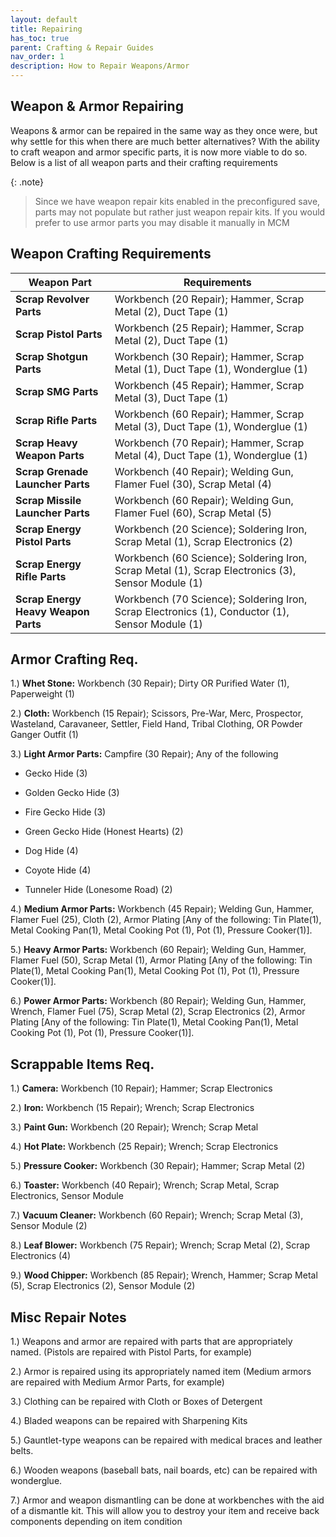 ```yaml
---
layout: default
title: Repairing
has_toc: true
parent: Crafting & Repair Guides
nav_order: 1
description: How to Repair Weapons/Armor
---
```

## **Weapon & Armor Repairing**
Weapons & armor can be repaired in the same way as they once were, but why settle for this when there are much better alternatives? With the ability to craft weapon and armor specific parts, it is now more viable to do so. Below is a list of all weapon parts and their crafting requirements

{: .note}
> Since we have weapon repair kits enabled in the preconfigured save, parts may not populate but rather just weapon repair kits. If you would prefer to use armor parts you may disable it manually in MCM

## **Weapon Crafting Requirements**

|Weapon Part|Requirements|
|--|--|
|**Scrap Revolver Parts**|Workbench (20 Repair); Hammer, Scrap Metal (2), Duct Tape (1)|
|**Scrap Pistol Parts**|Workbench (25 Repair); Hammer, Scrap Metal (2), Duct Tape (1)|
|**Scrap Shotgun Parts**|Workbench (30 Repair); Hammer, Scrap Metal (1), Duct Tape (1), Wonderglue (1)|
|**Scrap SMG Parts**|Workbench (45 Repair); Hammer, Scrap Metal (3), Duct Tape (1)|
|**Scrap Rifle Parts**|Workbench (60 Repair); Hammer, Scrap Metal (3), Duct Tape (1), Wonderglue (1)|
|**Scrap Heavy Weapon Parts**|Workbench (70 Repair); Hammer, Scrap Metal (4), Duct Tape (1), Wonderglue (1)|  
|**Scrap Grenade Launcher Parts**|Workbench (40 Repair); Welding Gun, Flamer Fuel (30), Scrap Metal (4)|
|**Scrap Missile Launcher Parts**|Workbench (60 Repair); Welding Gun, Flamer Fuel (60), Scrap Metal (5)|  
|**Scrap Energy Pistol Parts**|Workbench (20 Science); Soldering Iron, Scrap Metal (1), Scrap Electronics (2)|
|**Scrap Energy Rifle Parts**|Workbench (60 Science); Soldering Iron, Scrap Metal (1), Scrap Electronics (3), Sensor Module (1)|
|**Scrap Energy Heavy Weapon Parts**|Workbench (70 Science); Soldering Iron, Scrap Electronics (1), Conductor (1), Sensor Module (1)|

## **Armor Crafting Req.**

1.) **Whet Stone:** Workbench (30 Repair); Dirty OR Purified Water (1), Paperweight (1)

2.) **Cloth:** Workbench (15 Repair); Scissors, Pre-War, Merc, Prospector, Wasteland, Caravaneer, Settler, Field Hand, Tribal Clothing, OR Powder Ganger Outfit (1)

3.) **Light Armor Parts:** Campfire (30 Repair); Any of the following

-    Gecko Hide (3)

-    Golden Gecko Hide (3)

-    Fire Gecko Hide (3)

-    Green Gecko Hide (Honest Hearts) (2)

-    Dog Hide (4)

-    Coyote Hide (4)

-    Tunneler Hide (Lonesome Road) (2)

4.) **Medium Armor Parts:** Workbench (45 Repair); Welding Gun, Hammer, Flamer Fuel (25), Cloth (2), Armor Plating [Any of the following: Tin Plate(1), Metal Cooking Pan(1), Metal Cooking Pot (1), Pot (1), Pressure Cooker(1)].

5.) **Heavy Armor Parts:** Workbench (60 Repair); Welding Gun, Hammer, Flamer Fuel (50), Scrap Metal (1), Armor Plating [Any of the following: Tin Plate(1), Metal Cooking Pan(1), Metal Cooking Pot (1), Pot (1), Pressure Cooker(1)].

6.) **Power Armor Parts:** Workbench (80 Repair); Welding Gun, Hammer, Wrench, Flamer Fuel (75), Scrap Metal (2), Scrap Electronics (2), Armor Plating [Any of the following: Tin Plate(1), Metal Cooking Pan(1), Metal Cooking Pot (1), Pot (1), Pressure Cooker(1)].

## **Scrappable Items Req.**

1.) **Camera:** Workbench (10 Repair); Hammer; Scrap Electronics

2.) **Iron:** Workbench (15 Repair); Wrench; Scrap Electronics

3.) **Paint Gun:** Workbench (20 Repair); Wrench; Scrap Metal

4.) **Hot Plate:** Workbench (25 Repair); Wrench; Scrap Electronics

5.) **Pressure Cooker:** Workbench (30 Repair); Hammer; Scrap Metal (2)

6.) **Toaster:** Workbench (40 Repair); Wrench; Scrap Metal, Scrap Electronics, Sensor Module

7.) **Vacuum Cleaner:** Workbench (60 Repair); Wrench; Scrap Metal (3), Sensor Module (2)

8.) **Leaf Blower:** Workbench (75 Repair); Wrench; Scrap Metal (2), Scrap Electronics (4)

9.) **Wood Chipper:** Workbench (85 Repair); Wrench, Hammer; Scrap Metal (5), Scrap Electronics (2), Sensor Module (2)

## **Misc Repair Notes**

1.) Weapons and armor are repaired with parts that are appropriately named. (Pistols are repaired with Pistol Parts, for example)

2.) Armor is repaired using its appropriately named item (Medium armors are repaired with Medium Armor Parts, for example)

3.) Clothing can be repaired with Cloth or Boxes of Detergent

4.) Bladed weapons can be repaired with Sharpening Kits

5.) Gauntlet-type weapons can be repaired with medical braces and leather belts.

6.) Wooden weapons (baseball bats, nail boards, etc) can be repaired with wonderglue.

7.) Armor and weapon dismantling can be done at workbenches with the aid of a dismantle kit. This will allow you to destroy your item and receive back components depending on item condition
